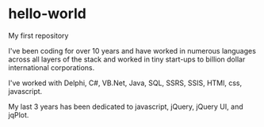 # hello-world
My first repository

I've been coding for over 10 years and have worked in numerous languages across all layers of the stack and worked in tiny start-ups to billion dollar international corporations.

I've worked with Delphi, C#, VB.Net, Java, SQL, SSRS, SSIS, HTMl, css, javascript.

My last 3 years has been dedicated to javascript, jQuery, jQuery UI, and jqPlot.
